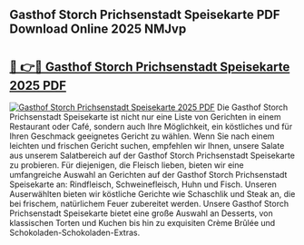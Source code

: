 ## Gasthof Storch Prichsenstadt Speisekarte PDF Download Online 2025 NMJvp

# <h2><a href="http://gccy9t.nevu.top/?p=Gasthof+Storch+Prichsenstadt+Speisekarte">🔗 👉🔴 Gasthof Storch Prichsenstadt Speisekarte 2025 PDF</a></h2>

[![Gasthof Storch Prichsenstadt Speisekarte 2025 PDF](https://i.imgur.com/dBaPXMq.png)](http://gccy9t.nevu.top/?p=Gasthof+Storch+Prichsenstadt+Speisekarte)
Die Gasthof Storch Prichsenstadt Speisekarte ist nicht nur eine Liste von Gerichten in einem Restaurant oder Café, sondern auch Ihre Möglichkeit, ein köstliches und für Ihren Geschmack geeignetes Gericht zu wählen. Wenn Sie nach einem leichten und frischen Gericht suchen, empfehlen wir Ihnen, unsere Salate aus unserem Salatbereich auf der Gasthof Storch Prichsenstadt Speisekarte zu probieren. Für diejenigen, die Fleisch lieben, bieten wir eine umfangreiche Auswahl an Gerichten auf der Gasthof Storch Prichsenstadt Speisekarte an: Rindfleisch, Schweinefleisch, Huhn und Fisch. Unseren Auserwählten bieten wir köstliche Gerichte wie Schaschlik und Steak an, die bei frischem, natürlichem Feuer zubereitet werden. Unsere Gasthof Storch Prichsenstadt Speisekarte bietet eine große Auswahl an Desserts, von klassischen Torten und Kuchen bis hin zu exquisiten Crème Brûlée und Schokoladen-Schokoladen-Extras.
